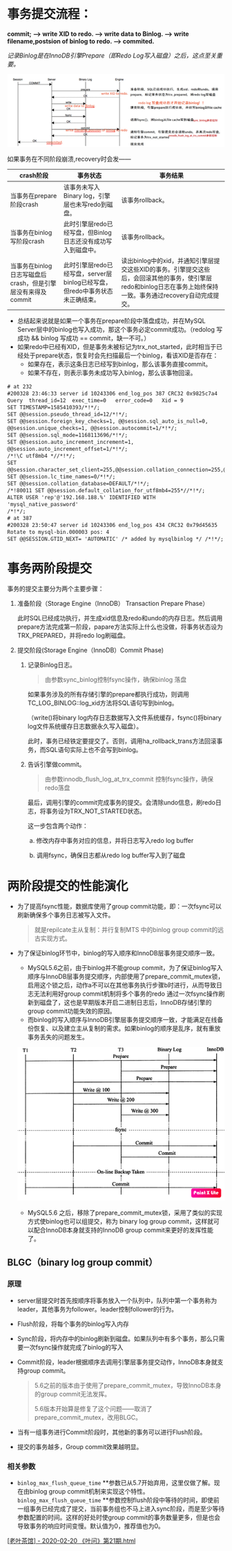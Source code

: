 # 事务提交流程：

**commit; --> write XID to redo. --> write data to Binlog. --> write filename,postsion of binlog to redo. --> commited.**

*记录Binlog是在InnoDB引擎Prepare（即Redo Log写入磁盘）之后，这点至关重要。*

 

![ ](.pics/commit.png)

 

如果事务在不同阶段崩溃,recovery时会发——

| crash阶段                                                   | 事务状态                                                     | 事务结果                                                     |
| ----------------------------------------------------------- | ------------------------------------------------------------ | ------------------------------------------------------------ |
| 当事务在prepare阶段crash                                    | 该事务未写入Binary  log，引擎层也未写redo到磁盘。            | 该事务rollback。                                             |
| 当事务在binlog写阶段crash                                   | 此时引擎层redo已经写盘，但Binlog日志还没有成功写入到磁盘中。 | 该事务rollback。                                             |
| 当事务在binlog日志写磁盘后crash，但是引擎层没有来得及commit | 此时引擎层redo已经写盘，server层binlog已经写盘，但redo中事务状态未正确结束。 | 读出binlog中的xid，并通知引擎层提交这些XID的事务。引擎提交这些后，会回滚其他的事务，使引擎层redo和binlog日志在事务上始终保持一致。事务通过recovery自动完成提交。 |

 

- 总结起来说就是如果一个事务在prepare阶段中落盘成功，并在MySQL Server层中的binlog也写入成功，那这个事务必定commit成功。（redolog 写成功 && binlog 写成功 == commit，缺一不可。）
- 如果redo中已经有XID，但是事务未被标记为trx_not_started，此时相当于已经处于prepare状态，恢复时会先扫描最后一个binlog，看该XID是否存在：
  - 如果存在，表示这条日志已经写到binlog，那么该事务直接commit。 
  - 如果不存在，则表示事务未成功写入binlog，那么该事物回滚。

```
# at 232
#200328 23:46:33 server id 10243306 end_log_pos 387 CRC32 0x9825c7a4  Query  thread_id=12  exec_time=0   error_code=0   Xid = 9
SET TIMESTAMP=1585410393/*!*/;
SET @@session.pseudo_thread_id=12/*!*/;
SET @@session.foreign_key_checks=1, @@session.sql_auto_is_null=0, @@session.unique_checks=1, @@session.autocommit=1/*!*/;
SET @@session.sql_mode=1168113696/*!*/;
SET @@session.auto_increment_increment=1, @@session.auto_increment_offset=1/*!*/;
/*!\C utf8mb4 *//*!*/;
SET @@session.character_set_client=255,@@session.collation_connection=255,@@session.collation_server=255/*!*/;
SET @@session.lc_time_names=0/*!*/;
SET @@session.collation_database=DEFAULT/*!*/;
/*!80011 SET @@session.default_collation_for_utf8mb4=255*//*!*/;
ALTER USER 'rep'@'192.168.188.%' IDENTIFIED WITH 'mysql_native_password'
/*!*/;
# at 387
#200328 23:50:47 server id 10243306 end_log_pos 434 CRC32 0x79d45635  Rotate to mysql-bin.000003 pos: 4
SET @@SESSION.GTID_NEXT= 'AUTOMATIC' /* added by mysqlbinlog */ /*!*/;
```

 

# 事务两阶段提交

事务的提交主要分为两个主要步骤：

1. 准备阶段（Storage Engine（InnoDB）     Transaction Prepare Phase）

	此时SQL已经成功执行，并生成xid信息及redo和undo的内存日志。然后调用prepare方法完成第一阶段，papare方法实际上什么也没做，将事务状态设为TRX_PREPARED，并将redo log刷磁盘。

1. 提交阶段(Storage     Engine（InnoDB）Commit Phase)

   1. 记录Binlog日志。

      > 由参数sync_binlog控制fsync操作，确保binlog 落盘

      如果事务涉及的所有存储引擎的prepare都执行成功，则调用TC_LOG_BINLOG::log_xid方法将SQL语句写到binlog。

      （write()将binary log内存日志数据写入文件系统缓存，fsync()将binary log文件系统缓存日志数据永久写入磁盘）。

      此时，事务已经铁定要提交了。否则，调用ha_rollback_trans方法回滚事务，而SQL语句实际上也不会写到binlog。

   2. 告诉引擎做commit。

      > 由参数innodb_flush_log_at_trx_commit 控制fsync操作，确保redo落盘

      最后，调用引擎的commit完成事务的提交。会清除undo信息，刷redo日志，将事务设为TRX_NOT_STARTED状态。

      这一步包含两个动作：

      ​	a. 修改内存中事务对应的信息，并将日志写入redo log buffer

      ​	b. 调用fsync，确保日志都从redo log buffer写入到了磁盘

   

# 两阶段提交的性能演化

- 为了提高fsync性能，数据库使用了group commit功能，即：一次fsync可以刷新确保多个事务日志被写入文件。

  > 就是repilcate主从复制：并行复制MTS 中的binlog group commit的远古实现方式。

- 为了保证binlog环节中，binlog的写入顺序和InnoDB层事务提交顺序一致。
   - MySQL5.6之前，由于binlog并不能group commit，为了保证binlog写入顺序与InnoDB层事务提交顺序，内部使用了prepare_commit_mutex锁，启用这个锁之后，动作a不可以在其他事务执行步骤b时进行，从而导致日志无法利用好group commit机制将多个事务的redo 通过一次fsync操作刷新到磁盘了，这也是早期版本开启二进制日志后，InnoDB存储引擎的group commit功能失效的原因。
   - 而binlog的写入顺序与InnoDB引擎层事务提交顺序一致，才能满足在线备份恢复、以及建立主从复制的需求。如果binlog的顺序是乱序，就有重放事务丢失的问题发生。

  ![回放binlog来建立复制时，由于检测到事务T3已经在server和引擎层完成提交，便不再执行恢复，这样一来事务T1就丢失了。](.pics/lost_T1.png)

  [^回放binlog来建立复制时，由于检测到事务T3已经在server和引擎层完成提交，便不再执行恢复，这样一来事务T1就丢失了。]: 因此通过锁prepare_commit_mutex，以串行的方式来保证顺序性。但这就会使group commit无法生效了。

  

   - MySQL5.6 之后，移除了prepare_commit_mutex锁，采用了类似的实现方式使binlog也可以组提交，称为 binary log group commit，这样就可以配合InnoDB本身就支持的InnoDB group commit来更好的发挥性能了。

## BLGC（binary log group commit）

### 原理

- server层提交时首先按顺序将事务放入一个队列中，队列中第一个事务称为leader，其他事务为follower。leader控制follower的行为。

- Flush阶段，将每个事务的binlog写入内存

- Sync阶段，将内存中的binlog刷新到磁盘。如果队列中有多个事务，那么只需要一次fsync操作就完成了binlog的写入

- Commit阶段，leader根据顺序去调用引擎层事务提交动作，InnoDB本身就支持group commit。

  > 5.6之前的版本由于使用了prepare_commit_mutex，导致InnoDB本身的group commit无法发挥。
  >
  > 5.6版本开始算是修复了这个问题——取消了prepare_commit_mutex，改用BLGC。

- 当有一组事务进行Commit阶段时，其他新的事务可以进行Flush阶段。

- 提交的事务越多，Group commit效果越明显。

### 相关参数

- `binlog_max_flush_queue_time` **参数已从5.7开始弃用，这里仅做了解。现在由binlog group commit机制来实现这个特性。`binlog_max_flush_queue_time` **参数控制flush阶段中等待的时间，即使前一组事务已经完成了提交，当前事务组也不马上进入sync阶段，而是至少等待参数配置的时间。这样的好处时使group commit的事务数量更多，但是也会导致事务的响应时间变慢。默认值为0，推荐值也为0。

 [[老叶茶馆\] - 2020-02-20 《叶问》第21期.html]()